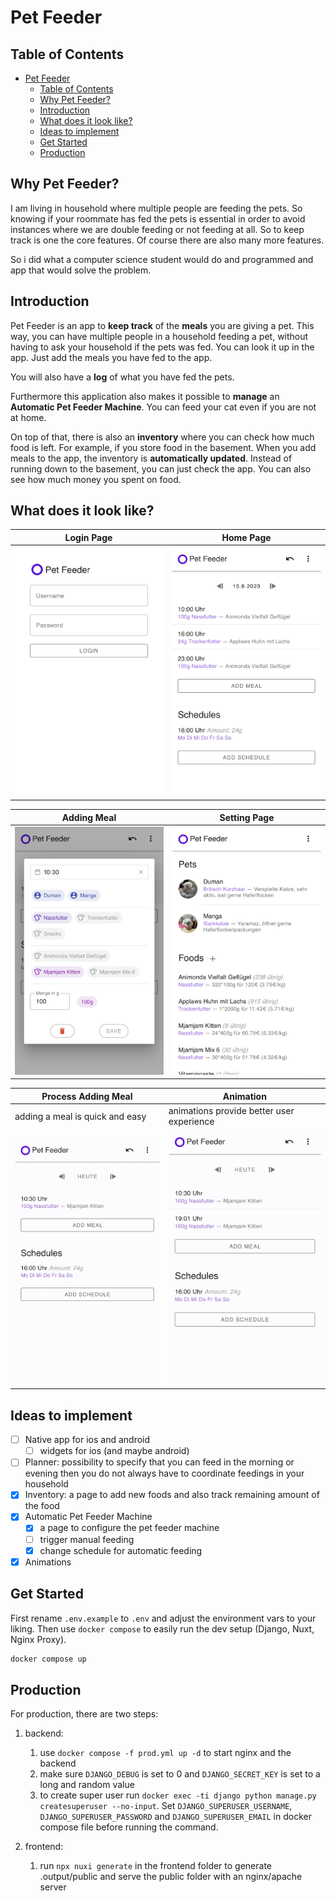 # Pet Feeder

## Table of Contents

- [Pet Feeder](#pet-feeder)
  - [Table of Contents](#table-of-contents)
  - [Why Pet Feeder?](#why-pet-feeder)
  - [Introduction](#introduction)
  - [What does it look like?](#what-does-it-look-like)
  - [Ideas to implement](#ideas-to-implement)
  - [Get Started](#get-started)
  - [Production](#production)

## Why Pet Feeder?

I am living in household where multiple people are feeding the pets. So knowing if your roommate has fed the pets is essential in order to avoid instances where we are double feeding or not feeding at all. So to keep track is one the core features. Of course there are also many more features.

So i did what a computer science student would do and programmed and app that would solve the problem.

## Introduction

Pet Feeder is an app to **keep track** of the **meals** you are giving a pet.
This way, you can have multiple people in a household feeding a pet, without having
to ask your household if the pets was fed. You can look it up in the app. Just add the
meals you have fed to the app.

You will also have a **log** of what you have fed the pets.

Furthermore this application also makes it possible to **manage** an **Automatic Pet Feeder Machine**. You can feed your cat even if you are not at home.

On top of that, there is also an **inventory** where you can check how much food is left. For example, if you store food in the basement. When you add meals to the app, the inventory is **automatically updated**. Instead of running down to the basement, you can just check the app. You can also see how much money you spent on food.

## What does it look like?

Login Page                                |  Home Page
------------------------------------------|--------------------------
![Login Picture](demo/00-login.jpg)       |  ![Home Picture](demo/01-homescreen.jpg)

Adding Meal                               |  Setting Page
------------------------------------------|--------------------------
![Adding Meal](demo/02-adding-meal.jpg)   |  ![Setting Page](demo/04-settings.jpg)

Process Adding Meal                       |  Animation
------------------------------------------|--------------------------
adding a meal is quick and easy           |  animations provide better user experience
![Process Meal](demo/adding_meal.gif)     |  ![Animation](demo/animations.gif)
## Ideas to implement

- [ ] Native app for ios and android
  - [ ] widgets for ios (and maybe android)
- [ ] Planner: possibility to specify that you can feed in the morning or evening then you do not always have to coordinate feedings in your household
- [x] Inventory: a page to add new foods and also track remaining amount of the food
- [x] Automatic Pet Feeder Machine
  - [x] a page to configure the pet feeder machine
  - [ ] trigger manual feeding
  - [x] change schedule for automatic feeding
- [x] Animations

## Get Started

First rename `.env.example` to `.env` and adjust the environment vars to your liking.
Then use `docker compose` to easily run the dev setup (Django, Nuxt, Nginx Proxy).

```sh
docker compose up
```

## Production

For production, there are two steps:

1. backend:
   1. use `docker compose -f prod.yml up -d` to start nginx and the backend
   2. make sure `DJANGO_DEBUG` is set to 0 and `DJANGO_SECRET_KEY` is set to a long and random value
   3. to create super user run `docker exec -ti django python manage.py createsuperuser --no-input`. Set `DJANGO_SUPERUSER_USERNAME`, `DJANGO_SUPERUSER_PASSWORD` and `DJANGO_SUPERUSER_EMAIL` in docker compose file before running the command.

2. frontend:
   1. run `npx nuxi generate` in the frontend folder to generate .output/public and serve the public folder with an nginx/apache server
